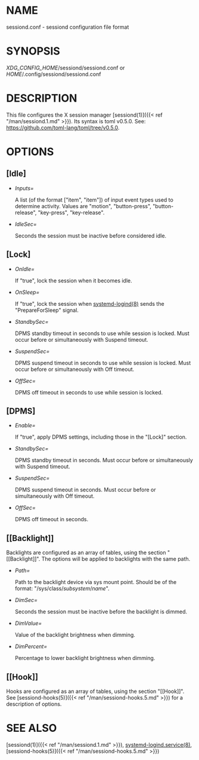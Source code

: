 # NAME

sessiond.conf - sessiond configuration file format

# SYNOPSIS

_XDG\_CONFIG\_HOME_/sessiond/sessiond.conf or
_HOME_/.config/sessiond/sessiond.conf

# DESCRIPTION

This file configures the X session manager [sessiond(1)]({{< ref "/man/sessiond.1.md" >}}).
Its syntax is toml v0.5.0.
See: https://github.com/toml-lang/toml/tree/v0.5.0.

# OPTIONS

## \[Idle\]

- _Inputs=_

    A list (of the format \["item", "item"\]) of input event types used to determine
    activity.  Values are "motion", "button-press", "button-release", "key-press",
    "key-release".

- _IdleSec=_

    Seconds the session must be inactive before considered idle.

## \[Lock\]

- _OnIdle=_

    If "true", lock the session when it becomes idle.

- _OnSleep=_

    If "true", lock the session when [systemd-logind(8)](https://www.commandlinux.com/man-page/man8/systemd-logind.8.html) sends the
    "PrepareForSleep" signal.

- _StandbySec=_

    DPMS standby timeout in seconds to use while session is locked.
    Must occur before or simultaneously with Suspend timeout.

- _SuspendSec=_

    DPMS suspend timeout in seconds to use while session is locked.
    Must occur before or simultaneously with Off timeout.

- _OffSec=_

    DPMS off timeout in seconds to use while session is locked.

## \[DPMS\]

- _Enable=_

    If "true", apply DPMS settings, including those in the "\[Lock\]" section.

- _StandbySec=_

    DPMS standby timeout in seconds. Must occur before or simultaneously with
    Suspend timeout.

- _SuspendSec=_

    DPMS suspend timeout in seconds. Must occur before or simultaneously with
    Off timeout.

- _OffSec=_

    DPMS off timeout in seconds.

## \[\[Backlight\]\]

Backlights are configured as an array of tables, using the section
"\[\[Backlight\]\]". The options will be applied to backlights with the same path.

- _Path=_

    Path to the backlight device via sys mount point. Should be of the format:
    "/sys/class/_subsystem_/_name_".

- _DimSec=_

    Seconds the session must be inactive before the backlight is dimmed.

- _DimValue=_

    Value of the backlight brightness when dimming.

- _DimPercent=_

    Percentage to lower backlight brightness when dimming.

## \[\[Hook\]\]

Hooks are configured as an array of tables, using the section "\[\[Hook\]\]".
See [sessiond-hooks(5)]({{< ref "/man/sessiond-hooks.5.md" >}}) for a description of options.

# SEE ALSO

[sessiond(1)]({{< ref "/man/sessiond.1.md" >}}), [systemd-logind.service(8)](https://www.commandlinux.com/man-page/man8/systemd-logind.service.8.html), [sessiond-hooks(5)]({{< ref "/man/sessiond-hooks.5.md" >}})
